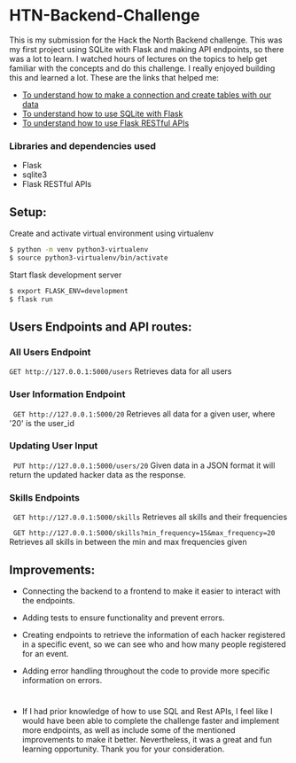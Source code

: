 # HTN-Backend-Challenge
This is my submission for the Hack the North Backend challenge.
This was my first project using SQLite with Flask and making API endpoints, so there was a lot to learn. I watched hours of lectures on the topics to help get familiar with the concepts and do this challenge. I really enjoyed building this and learned a lot. These are the links that helped me:
- [To understand how to make a connection and create tables with our data](https://www.sqlitetutorial.net/sqlite-python/creating-tables/)
- [To understand how to use SQLite with Flask](https://www.digitalocean.com/community/tutorials/how-to-use-an-sqlite-database-in-a-flask-application)
- [To understand how to use Flask RESTful APIs](https://flask-restful.readthedocs.io/en/latest/)

### Libraries and dependencies used
- Flask
- sqlite3
- Flask RESTful APIs 

## Setup:

Create and activate virtual environment using virtualenv
```bash
$ python -m venv python3-virtualenv
$ source python3-virtualenv/bin/activate
```

Start flask development server
```bash
$ export FLASK_ENV=development
$ flask run
```

## Users Endpoints and API routes:
### All Users Endpoint
``` GET http://127.0.0.1:5000/users ``` Retrieves data for all users

### User Information Endpoint
``` GET http://127.0.0.1:5000/20``` Retrieves all data for a given user, where '20' is the user_id

### Updating User Input
``` PUT http://127.0.0.1:5000/users/20``` Given data in a JSON format it will return the updated hacker data as the response.

### Skills Endpoints
``` GET http://127.0.0.1:5000/skills``` Retrieves all skills and their frequencies 

``` GET http://127.0.0.1:5000/skills?min_frequency=15&max_frequency=20``` Retrieves all skills in between the min and max frequencies given


## Improvements:
- Connecting the backend to a frontend to make it easier to interact with the endpoints.

- Adding tests to ensure functionality and prevent errors. 

- Creating endpoints to retrieve the information of each hacker registered in a specific event, so we can see who and how many people registered for an event.

- Adding error handling throughout the code to provide more specific information on errors.
# 

- If I had prior knowledge of how to use SQL and Rest APIs, I feel like I would have been able to complete the challenge faster and implement more endpoints, as well as include some of the mentioned improvements to make it better. Nevertheless, it was a great and fun learning opportunity. Thank you for your consideration.
